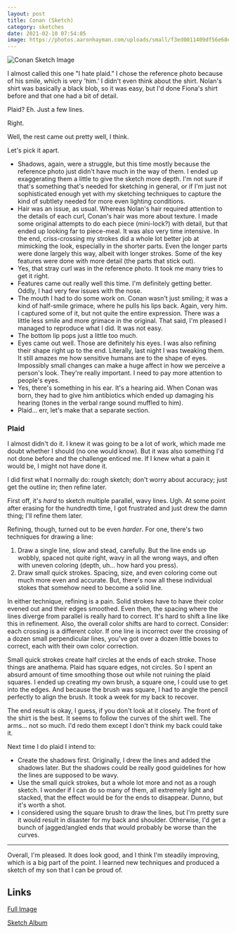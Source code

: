 ```yaml
---
layout: post
title: Conan (Sketch)
category: sketches
date: 2021-02-10 07:54:05
image: https://photos.aaronhayman.com/uploads/small/f3ed0011409df56e68ef4effc9cf68fc@2x.png
---
```


![Conan Sketch Image](https://photos.aaronhayman.com/uploads/medium/f3ed0011409df56e68ef4effc9cf68fc@2x.png)

<!--start-->


I almost called this one "I hate plaid."  I chose the reference photo because of his smile, which is very 'him.'  I didn't even think about the shirt. Nolan's shirt was basically a black blob, so it was easy, but I'd done Fiona's shirt before and that one had a bit of detail. 

Plaid? Eh. Just a few lines.

Right.

Well, the rest came out pretty well, I think.

Let's pick it apart.

<!--more-->

- Shadows, again, were a struggle, but this time mostly because the reference photo just didn't have much in the way of them. I ended up exaggerating them a little to give the sketch more depth. I'm not sure if that's something that's needed for sketching in general, or if I'm just not sophisticated enough yet with my sketching techniques to capture the kind of subtlety needed for more even lighting conditions.  
- Hair was an issue, as usual. Whereas Nolan's hair required attention to the details of each curl, Conan's hair was more about texture. I made some original attempts to do each piece (mini-lock?) with detail, but that ended up looking far to piece-meal. It was also very time intensive.  In the end, criss-crossing my strokes did a whole lot better job at mimicking the look, especially in the shorter parts. Even the longer parts were done largely this way, albeit with longer strokes. Some of the key features were done with more detail (the parts that stick out).
- Yes, that stray curl was in the reference photo. It took me many tries to get it right.
- Features came out really well this time. I'm definitely getting better. Oddly, I had very few issues with the nose. 
- The mouth I had to do some work on. Conan wasn't just smiling; it was a kind of half-smile grimace, where he pulls his lips back. Again, very him. I captured some of it, but not quite the entire expression.  There was a little less smile and more grimace in the original. That said, I'm pleased I managed to reproduce what I did. It was not easy.
- The bottom lip pops just a little too much.
- Eyes came out well. Those are definitely his eyes. I was also refining their shape right up to the end. Literally, last night I was tweaking them. It still amazes me how sensitive humans are to the shape of eyes. Impossibly small changes can make a huge affect in how we perceive a person's look. They're really important. I need to pay more attention to people's eyes.
- Yes, there's something in his ear. It's a hearing aid. When Conan was born, they had to give him antibiotics which ended up damaging his hearing (tones in the verbal range sound muffled to him).
- Plaid... err, let's make that a separate section.

### Plaid

I almost didn't do it. I knew it was going to be a lot of work, which made me doubt whether I should (no one would know). But it was also something I'd not done before and the challenge enticed me. If I knew what a pain it would be, I might not have done it.

I did first what I normally do: rough sketch; don't worry about accuracy; just get the outline in; then refine later.

First off, it's _hard_ to sketch multiple parallel, wavy lines. Ugh. At some point after erasing for the hundredth time, I got frustrated and just drew the damn thing; I'll refine them later.

Refining, though, turned out to be even _harder_.  For one, there's two techniques for drawing a line:

1. Draw a single line, slow and stead, carefully. But the line ends up wobbly, spaced not quite right, wavy in all the wrong ways, and often with uneven coloring (depth, uh... how hard you press).
2. Draw small quick strokes. Spacing, size, and even coloring come out much more even and accurate. But, there's now all these individual stokes that somehow need to become a solid line.

In either technique, refining is a pain. Solid strokes have to have their color evened out and their edges smoothed. Even then, the spacing where the lines diverge from parallel is really hard to correct.  It's hard to shift a line like this in refinement.  Also, the overall color shifts are hard to correct. Consider: each crossing is a different color. If one line is incorrect over the crossing of a dozen small perpendicular lines, you've got over a dozen little boxes to correct, each with their own color correction.

Small quick strokes create half circles at the ends of each stroke. Those things are anathema. Plaid has square edges, not circles. So I spent an absurd amount of time smoothing those out while not ruining the plaid squares. I ended up creating my own brush, a square one, I could use to get into the edges. And because the brush was square, I had to angle the pencil perfectly to align the brush. It took a week for my back to recover.

The end result is okay, I guess, if you don't look at it closely. The front of the shirt is the best. It seems to follow the curves of the shirt well. The arms... not so much. I'd redo them except I don't think my back could take it.

Next time I do plaid I intend to:

- Create the shadows first. Originally, I drew the lines and added the shadows later.  But the shadows could be really good guidelines for how the lines are supposed to be wavy.
- Use the small quick strokes, but a whole lot more and not as a rough sketch. I wonder if I can do so many of them, all extremely light and stacked, that the effect would be for the ends to disappear. Dunno, but it's worth a shot.
- I considered using the square brush to draw the lines, but I'm pretty sure it would result in disaster for my back and shoulder. Otherwise, I'd get a bunch of jagged/angled ends that would probably be worse than the curves.

----

Overall, I'm pleased. It does look good, and I think I'm steadily improving, which is a big part of the point. I learned new techniques and produced a sketch of my son that I can be proud of.


## Links

[Full Image](https://photos.aaronhayman.com/view?p=16129191184886)

[Sketch Album](https://photos.aaronhayman.com/r/16113393858894)



